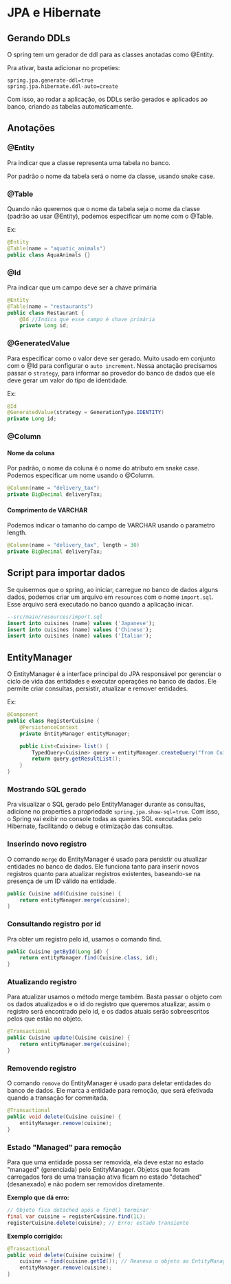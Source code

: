 # JPA e Hibernate
## Gerando DDLs
O spring tem um gerador de ddl para as classes anotadas como @Entity.

Pra ativar, basta adicionar no propeties:

```properties
spring.jpa.generate-ddl=true
spring.jpa.hibernate.ddl-auto=create
```

Com isso, ao rodar a aplicação, os DDLs serão gerados e aplicados ao banco, criando as tabelas automaticamente.

## Anotações
### @Entity
Pra indicar que a classe representa uma tabela no banco. 

Por padrão o nome da tabela será o nome da classe, usando snake case.

### @Table
Quando não queremos que o nome da tabela seja o nome da classe (padrão ao usar @Entity), podemos especificar um nome com o @Table.

Ex:
```java
@Entity
@Table(name = "aquatic_animals")
public class AquaAnimals {}
```

### @Id
Pra indicar que um campo deve ser a chave primária

```java
@Entity
@Table(name = "restaurants")
public class Restaurant {
    @Id //Indica que esse campo é chave primária
    private Long id;
```

### @GeneratedValue
Para especificar como o valor deve ser gerado. Muito usado em conjunto com o @Id para configurar o `auto increment`. Nessa anotação precisamos passar o `strategy`, para informar ao provedor do banco de dados que ele deve gerar um valor do tipo de identidade.

Ex:
```java
@Id
@GeneratedValue(strategy = GenerationType.IDENTITY)
private Long id;
```

### @Column
#### Nome da coluna
Por padrão, o nome da coluna é o nome do atributo em snake case. Podemos especificar um nome usando o @Column.

```java
@Column(name = "delivery_tax")
private BigDecimal deliveryTax;
```

#### Comprimento de VARCHAR
Podemos indicar o tamanho do campo de VARCHAR usando o parametro length.

```java
@Column(name = "delivery_tax", length = 30)
private BigDecimal deliveryTax;
```

## Script para importar dados
Se quisermos que o spring, ao iniciar, carregue no banco de dados alguns dados, podemos criar um arquivo em `resources` com o nome `import.sql`. Esse arquivo será executado no banco quando a aplicação inicar.

```sql
--src/main/resources/import.sql
insert into cuisines (name) values ('Japanese');
insert into cuisines (name) values ('Chinese');
insert into cuisines (name) values ('Italian');

```

## EntityManager
O EntityManager é a interface principal do JPA responsável por gerenciar o ciclo de vida das entidades e executar operações no banco de dados. Ele permite criar consultas, persistir, atualizar e remover entidades.

Ex:
```java
@Component
public class RegisterCuisine {
    @PersistenceContext
    private EntityManager entityManager;

    public List<Cuisine> list() {
        TypedQuery<Cuisine> query = entityManager.createQuery("from Cuisine", Cuisine.class);
        return query.getResultList();
    }
}
```

### Mostrando SQL gerado
Pra visualizar o SQL gerado pelo EntityManager durante as consultas, adicione no properties a propriedade `spring.jpa.show-sql=true`. Com isso, o Spring vai exibir no console todas as queries SQL executadas pelo Hibernate, facilitando o debug e otimização das consultas.

### Inserindo novo registro
O comando `merge` do EntityManager é usado para persistir ou atualizar entidades no banco de dados. Ele funciona tanto para inserir novos registros quanto para atualizar registros existentes, baseando-se na presença de um ID válido na entidade.

```java
public Cuisine add(Cuisine cuisine) {
    return entityManager.merge(cuisine);
}
```

### Consultando registro por id
Pra obter um registro pelo id, usamos o comando find.

```java
public Cuisine getById(Long id) {
    return entityManager.find(Cuisine.class, id);
}
```

### Atualizando registro
Para atualizar usamos o método merge também. Basta passar o objeto com os dados atualizados e o id do registro que queremos atualizar, assim o registro será encontrado pelo id, e os dados atuais serão sobreescritos pelos que estão no objeto.

```java
@Transactional
public Cuisine update(Cuisine cuisine) {
    return entityManager.merge(cuisine);
}
```

### Removendo registro
O comando `remove` do EntityManager é usado para deletar entidades do banco de dados. Ele marca a entidade para remoção, que será efetivada quando a transação for commitada.

```java
@Transactional
public void delete(Cuisine cuisine) {
    entityManager.remove(cuisine);
}
```

### Estado "Managed" para remoção
Para que uma entidade possa ser removida, ela deve estar no estado "managed" (gerenciada) pelo EntityManager. Objetos que foram carregados fora de uma transação ativa ficam no estado "detached" (desanexado) e não podem ser removidos diretamente.

**Exemplo que dá erro:**
```java
// Objeto fica detached após o find() terminar
final var cuisine = registerCuisine.find(1L);
registerCuisine.delete(cuisine); // Erro: estado transiente
```

**Exemplo corrigido:**
```java
@Transactional
public void delete(Cuisine cuisine) {
    cuisine = find(cuisine.getId()); // Reanexa o objeto ao EntityManager
    entityManager.remove(cuisine);
}
```

